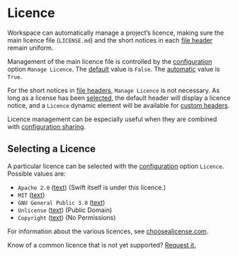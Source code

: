 <!--
 Licence.md

 This source file is part of the Workspace open source project.
 https://github.com/SDGGiesbrecht/Workspace#workspace

 Copyright ©2017 Jeremy David Giesbrecht and the Workspace project contributors.

 Soli Deo gloria.

 Licensed under the Apache Licence, Version 2.0.
 See http://www.apache.org/licenses/LICENSE-2.0 for licence information.
 -->

# Licence

Workspace can automatically manage a project’s licence, making sure the main licence file (`LICENSE.md`) and the short notices in each [file header](File%20Headers.md) remain uniform.

Management of the main licence file is controlled by the [configuration](Configuring%20Workspace.md) option `Manage Licence`. The [default](Responsibilities.md#default-vs-automatic) value is `False`. The [automatic](Responsibilities.md#default-vs-automatic) value is `True`.

For the short notices in [file headers](File%20Headers.md), `Manage Licence` is not necessary. As long as a license has been [selected](#selecting-a-licence), the default header will display a licence notice, and a `Licence` dynamic element will be available for [custom headers](File%20Headers.md#customization).

Licence management can be especially useful when they are combined with [configuration sharing](Configuring%20Workspace.md#sharing-configurations-between-projects).

## Selecting a Licence

A particular licence can be selected with the [configuration](Configuring%20Workspace.md) option `Licence`. Possible values are:

- `Apache 2.0` ([text](../Resources/Licences/Apache%202.0.md)) (Swift itself is under this licence.)
- `MIT` ([text](../Resources/Licences/MIT.md))
- `GNU General Public 3.0` ([text](../Resources/Licences/GNU%20General%20Public%203.0.md))
- `Unlicense` ([text](../Resources/Licences/Unlicense.md)) (Public Domain)
- `Copyright` ([text](../Resources/Licences/Copyright.md)) (No Permissions)

For information about the various licences, see [choosealicense.com](https://choosealicense.com).

Know of a common licence that is not yet supported? [Request it.](https://github.com/SDGGiesbrecht/Workspace/issues)
